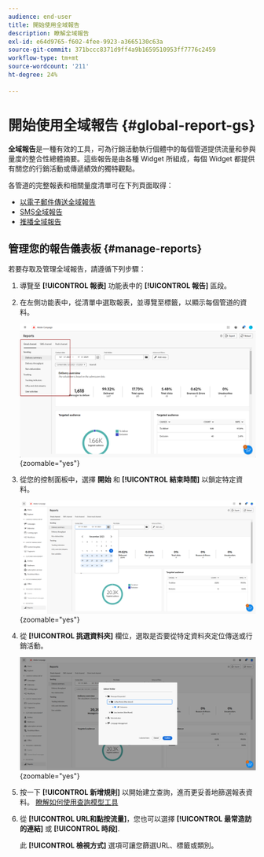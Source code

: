 ```yaml
---
audience: end-user
title: 開始使用全域報告
description: 瞭解全域報告
exl-id: e64d9765-f602-4fee-9923-a3665130c63a
source-git-commit: 371bccc8371d9ff4a9b1659510953ff7776c2459
workflow-type: tm+mt
source-wordcount: '211'
ht-degree: 24%

---
```


# 開始使用全域報告 {#global-report-gs}

**全域報告**&#x200B;是一種有效的工具，可為行銷活動執行個體中的每個管道提供流量和參與量度的整合性總體摘要。這些報告是由各種 Widget 所組成，每個 Widget 都提供有關您的行銷活動或傳遞績效的獨特觀點。

各管道的完整報表和相關量度清單可在下列頁面取得：

* [以電子郵件傳送全域報告](global-report-email.md)
* [SMS全域報告](global-report-sms.md)
* [推播全域報告](global-report-push.md)

## 管理您的報告儀表板 {#manage-reports}

若要存取及管理全域報告，請遵循下列步驟：

1. 導覽至 **[!UICONTROL 報表]** 功能表中的 **[!UICONTROL 報告]** 區段。

1. 在左側功能表中，從清單中選取報表，並導覽至標籤，以顯示每個管道的資料。

   ![](assets/global_report_manage_3.png){zoomable=&quot;yes&quot;}

1. 從您的控制面板中，選擇 **開始** 和 **[!UICONTROL 結束時間]** 以鎖定特定資料。

   ![](assets/global_report_manage_1.png){zoomable=&quot;yes&quot;}

1. 從 **[!UICONTROL 挑選資料夾]** 欄位，選取是否要從特定資料夾定位傳送或行銷活動。

   ![](assets/global_report_manage_2.png){zoomable=&quot;yes&quot;}

1. 按一下 **[!UICONTROL 新增規則]** 以開始建立查詢，進而更妥善地篩選報表資料。 [瞭解如何使用查詢模型工具](../query/query-modeler-overview.md)

1. 從 **[!UICONTROL URL和點按流量]**，您也可以選擇 **[!UICONTROL 最常造訪的連結]** 或 **[!UICONTROL 時段]**.

   此 **[!UICONTROL 檢視方式]** 選項可讓您篩選URL、標籤或類別。

